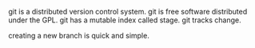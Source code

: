 git is a distributed version control system.
git is free software distributed under the GPL.
git has a mutable index called stage.
git tracks change.


creating a new branch is quick and simple.
